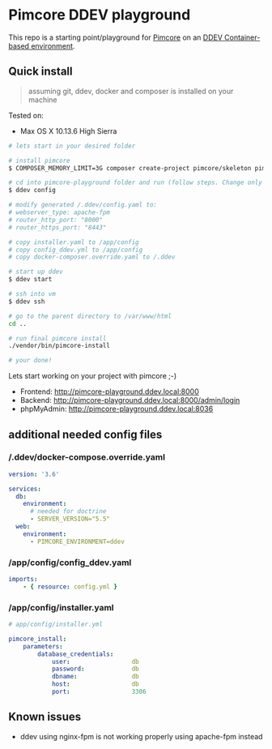 # Pimcore DDEV playground

This repo is a starting point/playground for [Pimcore](https://pimcore.com/de) on an [DDEV Container-based environment](https://www.drud.com/).

## Quick install

> assuming git, ddev, docker and composer is installed on your machine

Tested on:

* Max OS X 10.13.6 High Sierra

```bash
# lets start in your desired folder

# install pimcore
$ COMPOSER_MEMORY_LIMIT=3G composer create-project pimcore/skeleton pimcore-playground

# cd into pimcore-playground folder and run (follow steps. Change only Docroot Location and type in web):
$ ddev config

# modify generated /.ddev/config.yaml to:
# webserver_type: apache-fpm
# router_http_port: "8000"
# router_https_port: "8443"

# copy installer.yaml to /app/config
# copy config_ddev.yml to /app/config
# copy docker-composer.override.yaml to /.ddev

# start up ddev
$ ddev start

# ssh into vm
$ ddev ssh

# go to the parent directory to /var/www/html
cd ..

# run final pimcore install
./vendor/bin/pimcore-install

# your done!
```

Lets start working on your project with pimcore ;-)

* Frontend: http://pimcore-playground.ddev.local:8000
* Backend: http://pimcore-playground.ddev.local:8000/admin/login
* phpMyAdmin: http://pimcore-playground.ddev.local:8036


## additional needed config files

### /.ddev/docker-compose.override.yaml

```yaml
version: '3.6'

services:
  db:
    environment:
      # needed for doctrine
      - SERVER_VERSION="5.5"
  web:
    environment:
      - PIMCORE_ENVIRONMENT=ddev
```

### /app/config/config_ddev.yaml

```yaml
imports:
    - { resource: config.yml }
```

### /app/config/installer.yaml

```yaml
# app/config/installer.yml

pimcore_install:
    parameters:
        database_credentials:
            user:                 db
            password:             db
            dbname:               db            
            host:                 db
            port:                 3306
```

## Known issues

* ddev using nginx-fpm is not working properly using apache-fpm instead